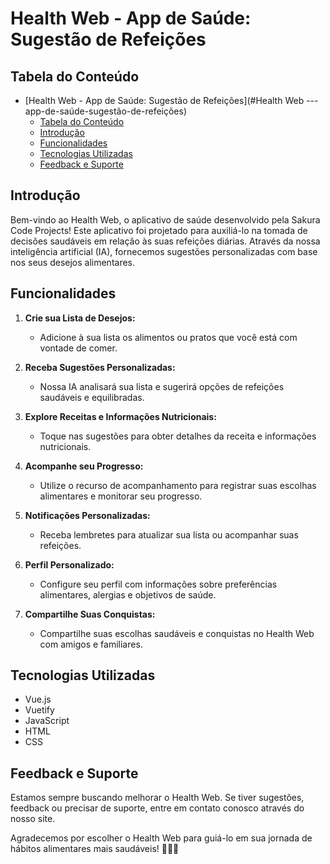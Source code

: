 # Health Web - App de Saúde: Sugestão de Refeições

## Tabela do Conteúdo

- [Health Web - App de Saúde: Sugestão de Refeições](#Health Web ---app-de-saúde-sugestão-de-refeições)
  - [Tabela do Conteúdo](#tabela-do-conteúdo)
  - [Introdução](#introdução)
  - [Funcionalidades](#funcionalidades)
  - [Tecnologias Utilizadas](#tecnologias-utilizadas)
  - [Feedback e Suporte](#feedback-e-suporte)

## Introdução

Bem-vindo ao Health Web, o aplicativo de saúde desenvolvido pela Sakura Code Projects! Este aplicativo foi projetado para auxiliá-lo na tomada de decisões saudáveis em relação às suas refeições diárias. Através da nossa inteligência artificial (IA), fornecemos sugestões personalizadas com base nos seus desejos alimentares.

## Funcionalidades

1. **Crie sua Lista de Desejos:**
   - Adicione à sua lista os alimentos ou pratos que você está com vontade de comer.

2. **Receba Sugestões Personalizadas:**
   - Nossa IA analisará sua lista e sugerirá opções de refeições saudáveis e equilibradas.

3. **Explore Receitas e Informações Nutricionais:**
   - Toque nas sugestões para obter detalhes da receita e informações nutricionais.

4. **Acompanhe seu Progresso:**
   - Utilize o recurso de acompanhamento para registrar suas escolhas alimentares e monitorar seu progresso.

5. **Notificações Personalizadas:**
   - Receba lembretes para atualizar sua lista ou acompanhar suas refeições.

6. **Perfil Personalizado:**
   - Configure seu perfil com informações sobre preferências alimentares, alergias e objetivos de saúde.

7. **Compartilhe Suas Conquistas:**
   - Compartilhe suas escolhas saudáveis e conquistas no Health Web com amigos e familiares.

## Tecnologias Utilizadas

- Vue.js
- Vuetify
- JavaScript
- HTML
- CSS



## Feedback e Suporte

Estamos sempre buscando melhorar o Health Web. Se tiver sugestões, feedback ou precisar de suporte, entre em contato conosco através do nosso site.

Agradecemos por escolher o Health Web para guiá-lo em sua jornada de hábitos alimentares mais saudáveis! 🌸🍏🍲
